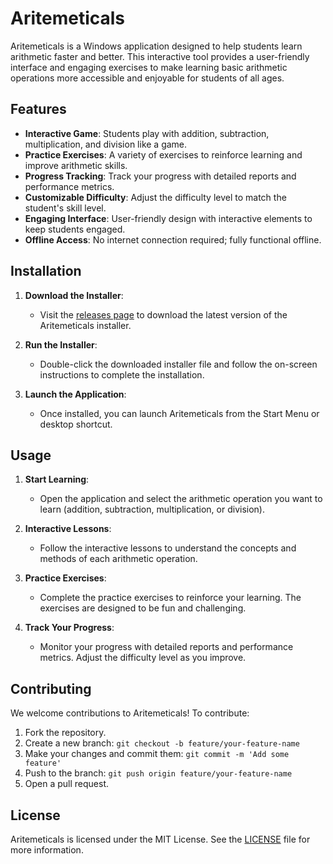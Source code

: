 # Aritemeticals

Aritemeticals is a Windows application designed to help students learn arithmetic faster and better. This interactive tool provides a user-friendly interface and engaging exercises to make learning basic arithmetic operations more accessible and enjoyable for students of all ages.

## Features

- **Interactive Game**: Students play with addition, subtraction, multiplication, and division like a game.
- **Practice Exercises**: A variety of exercises to reinforce learning and improve arithmetic skills.
- **Progress Tracking**: Track your progress with detailed reports and performance metrics.
- **Customizable Difficulty**: Adjust the difficulty level to match the student's skill level.
- **Engaging Interface**: User-friendly design with interactive elements to keep students engaged.
- **Offline Access**: No internet connection required; fully functional offline.

## Installation

1. **Download the Installer**:
   - Visit the [releases page](https://github.com/mercyware/aritemeticals/releases) to download the latest version of the Aritemeticals installer.

2. **Run the Installer**:
   - Double-click the downloaded installer file and follow the on-screen instructions to complete the installation.

3. **Launch the Application**:
   - Once installed, you can launch Aritemeticals from the Start Menu or desktop shortcut.

## Usage

1. **Start Learning**:
   - Open the application and select the arithmetic operation you want to learn (addition, subtraction, multiplication, or division).

2. **Interactive Lessons**:
   - Follow the interactive lessons to understand the concepts and methods of each arithmetic operation.

3. **Practice Exercises**:
   - Complete the practice exercises to reinforce your learning. The exercises are designed to be fun and challenging.

4. **Track Your Progress**:
   - Monitor your progress with detailed reports and performance metrics. Adjust the difficulty level as you improve.

## Contributing

We welcome contributions to Aritemeticals! To contribute:

1. Fork the repository.
2. Create a new branch: `git checkout -b feature/your-feature-name`
3. Make your changes and commit them: `git commit -m 'Add some feature'`
4. Push to the branch: `git push origin feature/your-feature-name`
5. Open a pull request.

## License

Aritemeticals is licensed under the MIT License. See the [LICENSE](LICENSE) file for more information.
